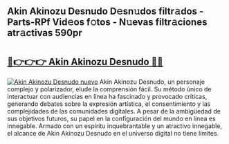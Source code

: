 ## Akin Akinozu Desnudo D𝚎sn𝚞dos filtr𝚊dos - Parts-RPf Vid𝚎os f𝚘tos - N𝚞evas filtr𝚊ciones atr𝚊ctivas 590pr

# <h2><a href="http://mbdis2l.tromn.icu/?c=Akin+Akinozu+Desnudo">🔗👉👉👉 Akin Akinozu Desnudo 🔗🔗</a></h2>

[![Akin Akinozu Desnudo nuevo](https://i.imgur.com/pEAQMta.gif)](http://mbdis2l.tromn.icu/?c=Akin+Akinozu+Desnudo)
Akin Akinozu Desnudo, un personaje complejo y polarizador, elude la comprensión fácil. Su método único de interactuar con audiencias en línea ha fascinado y provocado críticas, generando debates sobre la expresión artística, el consentimiento y las complejidades de las comunidades digitales. A pesar de la ambigüedad de sus objetivos futuros, su papel en la configuración del mundo en línea es innegable. Armado con un espíritu inquebrantable y un atractivo innegable, el alcance de Akin Akinozu Desnudo en el universo digital no tiene límites.
